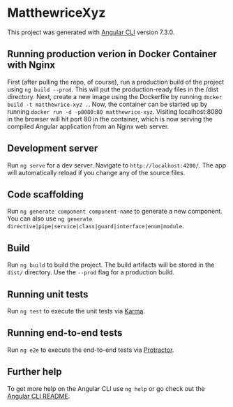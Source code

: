 # MatthewriceXyz

This project was generated with [Angular CLI](https://github.com/angular/angular-cli) version 7.3.0.


## Running production verion in Docker Container with Nginx

First (after pulling the repo, of course), run a production build of the project using `ng build --prod`. This will put the production-ready files in the /dist directory. Next, create a new image using the Dockerfile by running `docker build -t matthewrice-xyz .`. Now, the container can be started up by running `docker run -d -p8080:80 matthewrice-xyz`. Visiting localhost:8080 in the browser will hit port 80 in the container, which is now serving the compiled Angular application from an Nginx web server.

## Development server

Run `ng serve` for a dev server. Navigate to `http://localhost:4200/`. The app will automatically reload if you change any of the source files.

## Code scaffolding

Run `ng generate component component-name` to generate a new component. You can also use `ng generate directive|pipe|service|class|guard|interface|enum|module`.

## Build

Run `ng build` to build the project. The build artifacts will be stored in the `dist/` directory. Use the `--prod` flag for a production build.

## Running unit tests

Run `ng test` to execute the unit tests via [Karma](https://karma-runner.github.io).

## Running end-to-end tests

Run `ng e2e` to execute the end-to-end tests via [Protractor](http://www.protractortest.org/).

## Further help

To get more help on the Angular CLI use `ng help` or go check out the [Angular CLI README](https://github.com/angular/angular-cli/blob/master/README.md).
